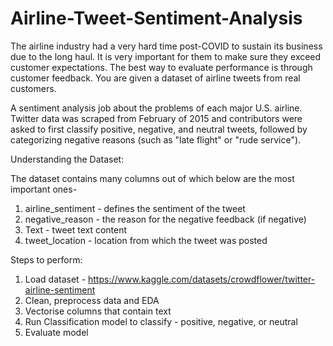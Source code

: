 # Airline-Tweet-Sentiment-Analysis

The airline industry had a very hard time post-COVID to sustain its business due to the long haul. It is very important for them to make sure they exceed customer expectations. The best way to evaluate performance is through customer feedback. You are given a dataset of airline tweets from real customers.

A sentiment analysis job about the problems of each major U.S. airline. Twitter data was scraped from February of 2015 and contributors were asked to first classify positive, negative, and neutral tweets, followed by categorizing negative reasons (such as "late flight" or "rude service").

Understanding the Dataset:

The dataset contains many columns out of which below are the most important ones-
1. airline_sentiment - defines the sentiment of the tweet
2. negative_reason - the reason for the negative feedback (if negative)
3. Text - tweet text content
4. tweet_location - location from which the tweet was posted

Steps to perform:
1. Load dataset - https://www.kaggle.com/datasets/crowdflower/twitter-airline-sentiment
2. Clean, preprocess data and EDA
3. Vectorise columns that contain text
4. Run Classification model to classify - positive, negative, or neutral
5. Evaluate model
